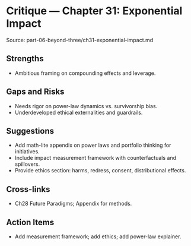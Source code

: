 # Critique — Chapter 31: Exponential Impact

Source: part-06-beyond-three/ch31-exponential-impact.md

## Strengths
- Ambitious framing on compounding effects and leverage.

## Gaps and Risks
- Needs rigor on power-law dynamics vs. survivorship bias.
- Underdeveloped ethical externalities and guardrails.

## Suggestions
- Add math-lite appendix on power laws and portfolio thinking for initiatives.
- Include impact measurement framework with counterfactuals and spillovers.
- Provide ethics section: harms, redress, consent, distributional effects.

## Cross-links
- Ch28 Future Paradigms; Appendix for methods.

## Action Items
- Add measurement framework; add ethics; add power-law explainer.

